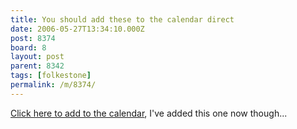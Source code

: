 ```yaml
---
title: You should add these to the calendar direct
date: 2006-05-27T13:34:10.000Z
post: 8374
board: 8
layout: post
parent: 8342
tags: [folkestone]
permalink: /m/8374/
---
```

<a href="http://www.folkestonegerald.com/cgi-bin/admin.cgi?table=event&mode=add">Click here to add to the calendar</a>, I've added this one now though...
